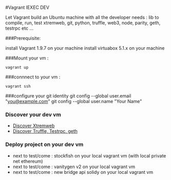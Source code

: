 
#Vagrant IEXEC DEV 


Let Vagrant build an Ubuntu machine with all the developer needs :
lib to compile, run, test xtremweb, git, python, truffle, web3, node, parity, geth, testrpc etc ...

###Prerequisite:

install Vagrant 1.9.7 on your machine 
install virtuabox 5.1.x on your machine 

###Mount your vm :
```
vagrant up
```
###connnect to your vm  :
```
vagrant ssh
```

###configure your git identity
  git config --global user.email "you@example.com"
  git config --global user.name "Your Name"


### Discover your dev vm

* [Discover Xtremweb](discoverXtremweb.md)
* [Discover Truffle, Testrpc, geth](discoverTruffleTestRpcGeth.md)

### Deploy project on your dev vm

* next to test/come : stockfish on your local vagrant vm (with local private net ethereum)
* next to test/come : vanitygen v2 on your local vagrant vm
* next to test/come : new bridge api solidy on your local vagrant vm
